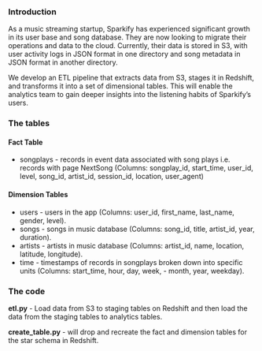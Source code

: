 ### Introduction
As a music streaming startup, Sparkify has experienced significant growth in its user base and song database. They are now looking to migrate their operations and data to the cloud. Currently, their data is stored in S3, with user activity logs in JSON format in one directory and song metadata in JSON format in another directory.

We develop an ETL pipeline that extracts data from S3, stages it in Redshift, and transforms it into a set of dimensional tables. This will enable the analytics team to gain deeper insights into the listening habits of Sparkify’s users.

### The tables

#### Fact Table
- songplays - records in event data associated with song plays i.e. records with page NextSong (Columns: songplay_id, start_time, user_id, level, song_id, artist_id, session_id, location, user_agent)

#### Dimension Tables
- users - users in the app (Columns: user_id, first_name, last_name, gender, level).
- songs - songs in music database (Columns: song_id, title, artist_id, year, duration).
- artists - artists in music database (Columns: artist_id, name, location, latitude, longitude).
- time - timestamps of records in songplays broken down into specific units (Columns: start_time, hour, day, week, - month, year, weekday).

### The code

**etl.py** - Load data from S3 to staging tables on Redshift and then load the data from the staging tables to analytics tables.

**create_table.py** - will drop and recreate the fact and dimension tables for the star schema in Redshift.